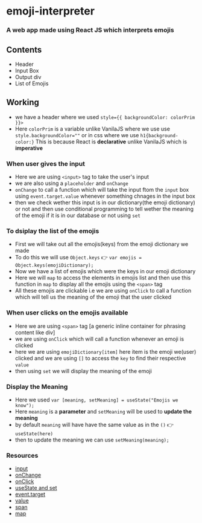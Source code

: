 # emoji-interpreter
### A web app made using React JS which interprets emojis

## Contents 
- Header
- Input Box
- Output div
- List of Emojis

## Working
-  we have a header where we used `style={{ backgroundColor: colorPrim }}>`
-  Here `colorPrim` is a variable unlike VanilaJS where we use use `style.backgroundColor=""` or in css where we use `h1{background-color:}`
This is because React is **declarative** unlike VanilaJS which is **imperative**
### When user gives the input
- Here we are using `<input>` tag to take the user's input
- we are also using a `placeholder` and `onChange`
- `onChange` to call a function which will take the input ftom the `input` box using `event.target.value` whenever something chnages in the input box
- then we check wether this input is in our dictionary(the emoji dictionary) or not and then use conditional programming to tell wether the meaning of the emoji if it is in our database or not using `set`
### To dsiplay the list of the emojis
- First we will take out all the emojis(keys) from the emoji dictionary we made
- To do this we will use `Object.keys` 👉 `var emojis = Object.keys(emojiDictionary);`
- Now we have a list of emojis which were the keys in our emoji dictionary
- Here we will `map` to access the elements in emojis list and then use this function in `map` to display all the emojis using the `<span>` tag
- All these emojis are clickable i.e we are using `onClick` to call a function which will tell us the meaning of the emoji that the user clicked
### When user clicks on the emojis available
- Here we are using `<span>` tag [a generic inline container for phrasing content like div]
- we are using `onClick` which will call a function whenever an emoji is clicked
- here we are using `emojiDictionary[item]` here item is the emoji we(user) clicked and we are using `[]` to access the `key` to find their respective `value`
- then using `set` we will display the meaning of the emoji
### Display the Meaning
- Here we used `var [meaning, setMeaning] = useState("Emojis we know");` 
- Here `meaning` is a **parameter** and `setMeaning` will be used to **update the meaning**
- by default `meaning` will have have the same value as in the `()` 👉 `useState(here)`
- then to update the meaning we can use `setMeaning(meaning);`
### Resources
- [input](https://developer.mozilla.org/en-US/docs/Web/HTML/Element/input)
- [onChange](https://www.w3schools.com/jsref/event_onchange.asp)
- [onClick](https://www.w3schools.com/jsref/event_onclick.asp)
- [useState and set](https://stackoverflow.com/questions/53165945/what-is-usestate-in-react)
- [event.target](https://developer.mozilla.org/en-US/docs/Web/API/Event/target) 
- [value](https://developer.mozilla.org/en-US/docs/Glossary/Value)
- [span](https://developer.mozilla.org/en-US/docs/Web/HTML/Element/span)
- [map](https://developer.mozilla.org/en-US/docs/Web/JavaScript/Reference/Global_Objects/Map)



